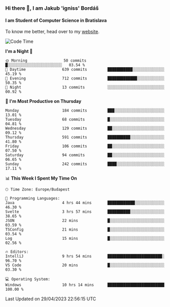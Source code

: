 ### Hi there 👋, I am Jakub 'igniss' Bordáš

#### I am Student of Computer Science in Bratislava
To know me better, head over to my [website](https://bordas.sk).


<!--START_SECTION:waka-->
![Code Time](http://img.shields.io/badge/Code%20Time-1%2C143%20hrs%201%20min-blue)

**I'm a Night 🦉** 

```text
🌞 Morning                50 commits          █░░░░░░░░░░░░░░░░░░░░░░░░   03.54 % 
🌆 Daytime                639 commits         ███████████░░░░░░░░░░░░░░   45.19 % 
🌃 Evening                712 commits         █████████████░░░░░░░░░░░░   50.35 % 
🌙 Night                  13 commits          ░░░░░░░░░░░░░░░░░░░░░░░░░   00.92 % 
```
📅 **I'm Most Productive on Thursday** 

```text
Monday                   184 commits         ███░░░░░░░░░░░░░░░░░░░░░░   13.01 % 
Tuesday                  68 commits          █░░░░░░░░░░░░░░░░░░░░░░░░   04.81 % 
Wednesday                129 commits         ██░░░░░░░░░░░░░░░░░░░░░░░   09.12 % 
Thursday                 591 commits         ██████████░░░░░░░░░░░░░░░   41.80 % 
Friday                   106 commits         ██░░░░░░░░░░░░░░░░░░░░░░░   07.50 % 
Saturday                 94 commits          ██░░░░░░░░░░░░░░░░░░░░░░░   06.65 % 
Sunday                   242 commits         ████░░░░░░░░░░░░░░░░░░░░░   17.11 % 
```


📊 **This Week I Spent My Time On** 

```text
🕑︎ Time Zone: Europe/Budapest

💬 Programming Languages: 
Java                     4 hrs 44 mins       ████████████░░░░░░░░░░░░░   46.30 % 
Svelte                   3 hrs 57 mins       ██████████░░░░░░░░░░░░░░░   38.65 % 
JSON                     22 mins             █░░░░░░░░░░░░░░░░░░░░░░░░   03.59 % 
TSConfig                 21 mins             █░░░░░░░░░░░░░░░░░░░░░░░░   03.54 % 
Log                      15 mins             █░░░░░░░░░░░░░░░░░░░░░░░░   02.56 % 

🔥 Editors: 
IntelliJ                 9 hrs 54 mins       ████████████████████████░   96.70 % 
VS Code                  20 mins             █░░░░░░░░░░░░░░░░░░░░░░░░   03.30 % 

💻 Operating System: 
Windows                  10 hrs 14 mins      █████████████████████████   100.00 % 
```


 Last Updated on 29/04/2023 22:56:15 UTC
<!--END_SECTION:waka-->
